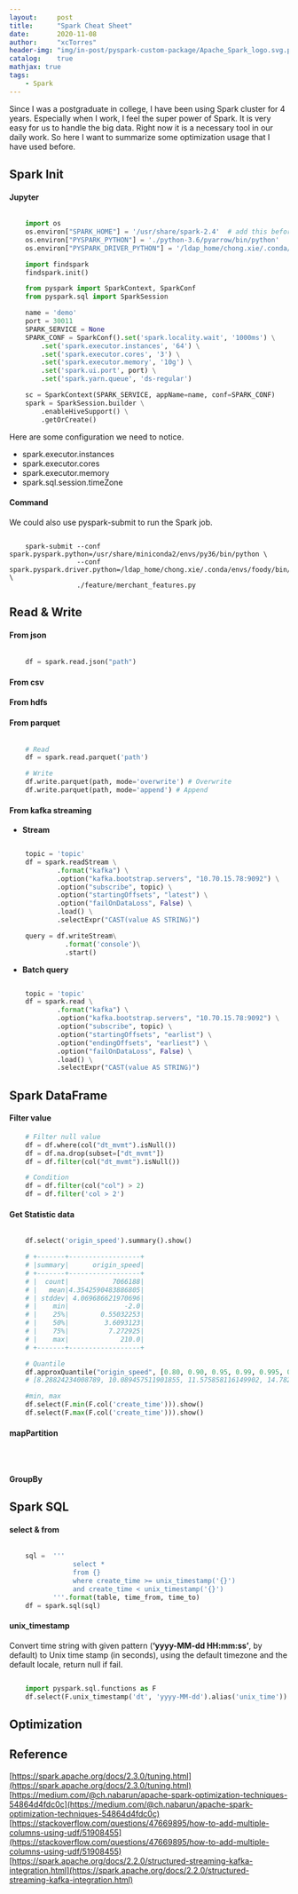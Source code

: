 ```yaml
---
layout:     post
title:      "Spark Cheat Sheet"
date:       2020-11-08
author:     "xcTorres"
header-img: "img/in-post/pyspark-custom-package/Apache_Spark_logo.svg.png"
catalog:    true
mathjax: true
tags:
    - Spark
---  
```


Since I was a postgraduate in college, I have been using Spark cluster for 4 years. Especially when I work, I feel the super power of Spark. It is very easy for us to handle the big data. Right now it is a necessary tool in our daily work. So here I want to summarize some optimization usage that I have used before.  

## Spark Init
#### Jupyter
```python

    import os
    os.environ["SPARK_HOME"] = '/usr/share/spark-2.4'  # add this before "import findspark" if you cannot find pyspark
    os.environ["PYSPARK_PYTHON"] = './python-3.6/pyarrow/bin/python'
    os.environ["PYSPARK_DRIVER_PYTHON"] = '/ldap_home/chong.xie/.conda/envs/foody/bin/python'

    import findspark
    findspark.init()

    from pyspark import SparkContext, SparkConf
    from pyspark.sql import SparkSession

    name = 'demo'
    port = 30011
    SPARK_SERVICE = None
    SPARK_CONF = SparkConf().set('spark.locality.wait', '1000ms') \
        .set('spark.executor.instances', '64') \
        .set('spark.executor.cores', '3') \
        .set('spark.executor.memory', '10g') \
        .set('spark.ui.port', port) \
        .set('spark.yarn.queue', 'ds-regular')

    sc = SparkContext(SPARK_SERVICE, appName=name, conf=SPARK_CONF)
    spark = SparkSession.builder \
        .enableHiveSupport() \
        .getOrCreate()

```
Here are some configuration we need to notice.

- spark.executor.instances
- spark.executor.cores  
- spark.executor.memory  
- spark.sql.session.timeZone

#### Command
We could also use pyspark-submit to run the Spark job.
```linux

    spark-submit --conf spark.pyspark.python=/usr/share/miniconda2/envs/py36/bin/python \
                 --conf spark.pyspark.driver.python=/ldap_home/chong.xie/.conda/envs/foody/bin/python \
                 ./feature/merchant_features.py  

```

## Read & Write
#### From json

```python
    
    df = spark.read.json("path")

```

#### **From csv**
#### **From hdfs** 

#### **From parquet**

```python

    # Read
    df = spark.read.parquet('path')

    # Write
    df.write.parquet(path, mode='overwrite') # Overwrite
    df.write.parquet(path, mode='append') # Append

```

#### **From kafka streaming**  
- **Stream** 

```python

    topic = 'topic'
    df = spark.readStream \
            .format("kafka") \
            .option("kafka.bootstrap.servers", "10.70.15.78:9092") \
            .option("subscribe", topic) \
            .option("startingOffsets", "latest") \
            .option("failOnDataLoss", False) \
            .load() \
            .selectExpr("CAST(value AS STRING)")

    query = df.writeStream\
              .format('console')\
              .start()

```  
- **Batch query**   

```python

    topic = 'topic'
    df = spark.read \
            .format("kafka") \
            .option("kafka.bootstrap.servers", "10.70.15.78:9092") \
            .option("subscribe", topic) \
            .option("startingOffsets", "earlist") \
            .option("endingOffsets", "earliest") \
            .option("failOnDataLoss", False) \
            .load() \
            .selectExpr("CAST(value AS STRING)")

```

## Spark DataFrame

#### Filter value
```python 
    # Filter null value
    df = df.where(col("dt_mvmt").isNull())  
    df = df.na.drop(subset=["dt_mvmt"])
    df = df.filter(col("dt_mvmt").isNull())

    # Condition
    df = df.filter(col("col") > 2)
    df = df.filter('col > 2')

```

#### Get Statistic data
```python

    df.select('origin_speed').summary().show()

    # +-------+------------------+
    # |summary|      origin_speed|
    # +-------+------------------+
    # |  count|           7066188|
    # |   mean|4.3542590483886805|
    # | stddev| 4.069686621970696|
    # |    min|              -2.0|
    # |    25%|        0.55032253|
    # |    50%|         3.6093123|
    # |    75%|          7.272925|
    # |    max|             210.0|
    # +-------+------------------+

    # Quantile
    df.approxQuantile("origin_speed", [0.80, 0.90, 0.95, 0.99, 0.995, 0.999], 0)
    # [8.28824234008789, 10.089457511901855, 11.575858116149902, 14.782051086425781, 16.42580223083496]

    #min, max
    df.select(F.min(F.col('create_time'))).show()
    df.select(F.max(F.col('create_time'))).show()

```

#### mapPartition  
```



```


#### GroupBy

## Spark SQL

#### select & from
```python

    sql =  '''
                select * 
                from {} 
                where create_time >= unix_timestamp('{}')
                and create_time < unix_timestamp('{}')
           '''.format(table, time_from, time_to)
    df = spark.sql(sql)

```

#### unix_timestamp
Convert time string with given pattern (**‘yyyy-MM-dd HH:mm:ss’**, by default) to Unix time stamp (in seconds), using the default timezone and the default locale, return null if fail.

```python

    import pyspark.sql.functions as F 
    df.select(F.unix_timestamp('dt', 'yyyy-MM-dd').alias('unix_time'))

```

## Optimization





## Reference 
[https://spark.apache.org/docs/2.3.0/tuning.html](https://spark.apache.org/docs/2.3.0/tuning.html)  
[https://medium.com/@ch.nabarun/apache-spark-optimization-techniques-54864d4fdc0c](https://medium.com/@ch.nabarun/apache-spark-optimization-techniques-54864d4fdc0c)  
[https://stackoverflow.com/questions/47669895/how-to-add-multiple-columns-using-udf/51908455](https://stackoverflow.com/questions/47669895/how-to-add-multiple-columns-using-udf/51908455)
[https://spark.apache.org/docs/2.2.0/structured-streaming-kafka-integration.html](https://spark.apache.org/docs/2.2.0/structured-streaming-kafka-integration.html)




